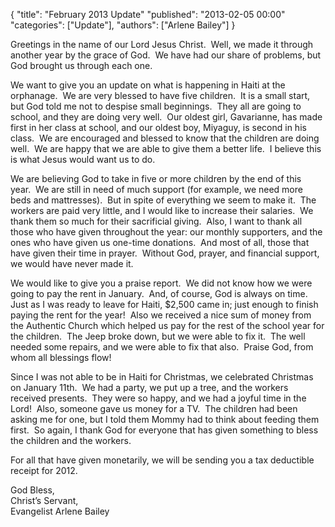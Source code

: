 {
  "title": "February 2013 Update"
  "published": "2013-02-05 00:00"
  "categories": ["Update"],
  "authors": ["Arlene Bailey"]
}

<p>
	Greetings in the name of our Lord Jesus Christ.&nbsp; Well, we made it through another year by the grace of God.&nbsp; We have had our share of problems, but God brought us through each one.</p>
<p>
	We want to give you an update on what is happening in Haiti at the orphanage.&nbsp; We are very blessed to have five children.&nbsp; It is a small start, but God told me not to despise small beginnings.&nbsp; They all are going to school, and they are doing very well.&nbsp; Our oldest girl, Gavarianne, has made first in her class at school, and our oldest boy, Miyaguy, is second in his class.&nbsp; We are encouraged and blessed to know that the children are doing well.&nbsp; We are happy that we are able to give them a better life.&nbsp; I believe this is what Jesus would want us to do.</p>
<p>
	We are believing God to take in five or more children by the end of this year.&nbsp; We are still in need of much support (for example, we need more beds and mattresses).&nbsp; But in spite of everything we seem to make it.&nbsp; The workers are paid very little, and I would like to increase their salaries.&nbsp; We thank them so much for their sacrificial giving.&nbsp; Also, I want to thank all those who have given throughout the year: our monthly supporters, and the ones who have given us one-time donations.&nbsp; And most of all, those that have given their time in prayer.&nbsp; Without God, prayer, and financial support, we would have never made it.</p>
<p>
	We would like to give you a praise report.&nbsp; We did not know how we were going to pay the rent in January.&nbsp; And, of course, God is always on time.&nbsp; Just as I was ready to leave for Haiti, $2,500 came in; just enough to finish paying the rent for the year!&nbsp; Also we received a nice sum of money from the Authentic Church which helped us pay for the rest of the school year for the children.&nbsp; The Jeep broke down, but we were able to fix it.&nbsp; The well needed some repairs, and we were able to fix that also.&nbsp; Praise God, from whom all blessings flow!</p>
<p>
	Since I was not able to be in Haiti for Christmas, we celebrated Christmas on January 11th.&nbsp; We had a party, we put up a tree, and the workers received presents.&nbsp; They were so happy, and we had a joyful time in the Lord!&nbsp; Also, someone gave us money for a TV.&nbsp; The children had been asking me for one, but I told them Mommy had to think about feeding them first.&nbsp; So again, I thank God for everyone that has given something to bless the children and the workers.</p>
<p>
	For all that have given monetarily, we will be sending you a tax deductible receipt for 2012.</p>
<p>
	God Bless,<br />
	Christ&rsquo;s Servant,<br />
	Evangelist Arlene Bailey</p>
